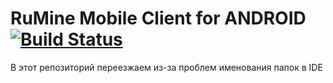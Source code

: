 # ﻿RuMine Mobile Client for ANDROID [![Build Status](https://travis-ci.org/NuarkNoir/RuMineMobile.svg?branch=master)](https://travis-ci.org/NuarkNoir/RuMineMobile)

В этот репозиторий переезжаем из-за проблем именования папок в IDE
